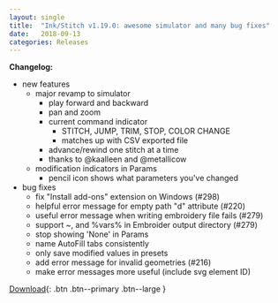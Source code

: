 ```yaml
---
layout: single
title:  "Ink/Stitch v1.19.0: awesome simulator and many bug fixes"
date:   2018-09-13
categories: Releases
---
```

**Changelog:**

* new features
  * major revamp to simulator
    * play forward and backward
    * pan and zoom
    * current command indicator
      * STITCH, JUMP, TRIM, STOP, COLOR CHANGE
      * matches up with CSV exported file
    * advance/rewind one stitch at a time
    * thanks to @kaalleen and @metallicow
  * modification indicators in Params
    * pencil icon shows what parameters you've changed
* bug fixes
  * fix "Install add-ons" extension on Windows (#298)
  * helpful error message for empty path "d" attribute (#220)
  * useful error message when writing embroidery file fails (#279)
  * support ~,  and %vars% in Embroider output directory (#279)
  * stop showing 'None' in Params
  * name AutoFill tabs consistently
  * only save modified values in presets
  * add error message for invalid geometries (#216)
  * make error messages more useful (include svg element ID)

[Download](https://github.com/inkstitch/inkstitch/releases/tag/v1.19.0){: .btn .btn--primary .btn--large }
